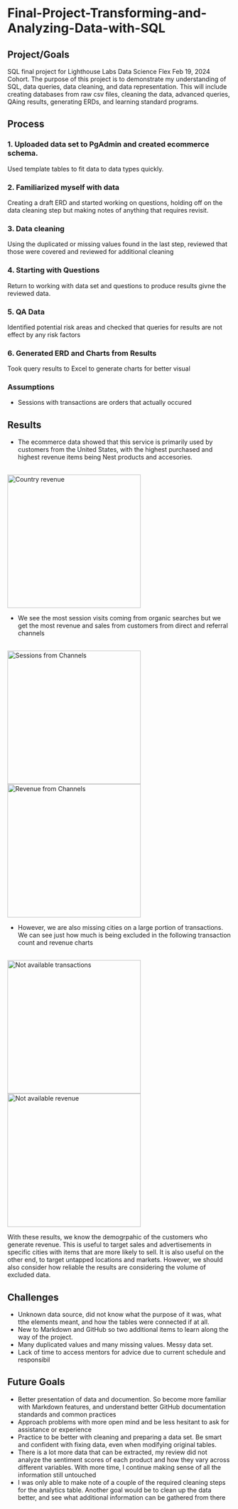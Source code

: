 # Final-Project-Transforming-and-Analyzing-Data-with-SQL

## Project/Goals
SQL final project for Lighthouse Labs Data Science Flex Feb 19, 2024 Cohort. 
The purpose of this project is to demonstrate my understanding of SQL, data queries, data cleaning, and data representation. 
This will include creating databases from raw csv files, cleaning the data, advanced queries, QAing results, generating ERDs, and learning standard programs.

## Process
### 1. Uploaded data set to PgAdmin and created ecommerce schema. 
Used template tables to fit data to data types quickly.
### 2. Familiarized myself with data 
Creating a draft ERD and started working on questions, holding off on the data cleaning step but making notes of anything that requires revisit.
### 3. Data cleaning
Using the duplicated or missing values found in the last step, reviewed that those were covered and reviewed for additional cleaning
### 4. Starting with Questions
Return to working with data set and questions to produce results givne the reviewed data.
### 5. QA Data
Identified potential risk areas and checked that queries for results are not effect by any risk factors
### 6. Generated ERD and Charts from Results
Took query results to Excel to generate charts for better visual

### Assumptions

* Sessions with transactions are orders that actually occured

## Results

* The ecommerce data showed that this service is primarily used by customers from the United States,  with the highest purchased and highest revenue items being Nest products and accesories.

<br>
	<img src="https://i.imgur.com/iGeVKd3.png" alt="Country revenue" width="300">
<br>


* We see the most session visits coming from organic searches but we get the most revenue and sales from customers from direct and referral channels

<br>
	<img src="https://i.imgur.com/Q4qwQLs.png" alt="Sessions from Channels" width="300">
	<img src="https://i.imgur.com/6QWjB8Y.png" alt="Revenue from Channels" width="300">
<br>


* However, we are also missing cities on a large portion of transactions. We can see just how much is being 
excluded in the following transaction count and revenue charts

<br>
	<img src="https://i.imgur.com/OS3zKkh.png" alt="Not available transactions" width="300">
	<img src="https://i.imgur.com/NAM2jrQ.png" alt="Not available revenue" width="300">
<br>

With these results, we know the demogrpahic of the customers who generate revenue. This is useful to target sales and advertisements in specific cities with items that are more likely to sell. It is also useful on the other end, to target untapped locations and markets.
However, we should also consider how reliable the results are considering the volume of excluded data. 

## Challenges 
* Unknown data source, did not know what the purpose of it was, what tthe elements meant, and how the tables were connected if at all.
* New to Markdown and GitHub so two additional items to learn along the way of the project.
* Many duplicated values and many missing values. Messy data set. 
* Lack of time to access mentors for advice due to current schedule and responsibil


## Future Goals
* Better presentation of data and documention. So become more familiar with Markdown features, and understand better GitHub documentation standards and common practices
* Approach problems with more open mind and be less hesitant to ask for assistance or experience
* Practice to be better with cleaning and preparing a data set. Be smart and confident with fixing data, even when modifying original tables.
* There is a lot more data that can be extracted, my review did not analyze the sentiment scores of each product and how they vary across different variables. With more time, I continue making sense of all the information still untouched
* I was only able to make note of a couple of the required cleaning steps for the analytics table. Another goal would be to clean up the data better, and see what additional information can be gathered from there